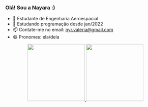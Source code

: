 ### Olá! Sou a Nayara :) 

- 🔭 Estudante de Engenharia Aeroespacial
- 🌱 Estudando programação desde jan/2022
- 📫 Contate-me no email: nyr.valeria@gmail.com
- 😄 Pronomes: ela/dela

<div align="center">
  <a href="https://github.com/nyrvlr">
  <img height="180em" src="https://github-readme-stats.vercel.app/api?username=nyrvlr&show_icons=true&theme=dracula&include_all_commits=true&count_private=true"/>
  <img height="180em" src="https://github-readme-stats.vercel.app/api/top-langs/?username=nyrvlr&layout=compact&langs_count=7&theme=dracula"/>
</div>
  
